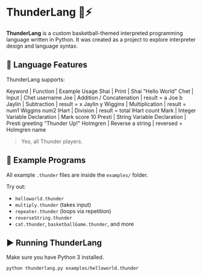 # ThunderLang 🏀⚡

**ThunderLang** is a custom basketball-themed interpreted programming language written in Python. It was created as a project to explore interpreter design and language syntax.

## 🔑 Language Features

ThunderLang supports:

Keyword | Function | Example Usage
Shai | Print | Shai "Hello World"
Chet | Input | Chet username
Joe | Addition / Concatenation | result = a Joe b
Jaylin | Subtraction | result = x Jaylin y
Wiggins | Multiplication | result = num1 Wiggins num2
IHart | Division | result = total IHart count
Mark | Integer Variable Declaration | Mark score 10
Presti | String Variable Declaration | Presti greeting "Thunder Up!"
Holmgren | Reverse a string | reversed = Holmgren name

> Yes, all Thunder players.

## 🧠 Example Programs

All example `.thunder` files are inside the `examples/` folder.

Try out:
- `helloworld.thunder`
- `multiply.thunder` (takes input)
- `repeater.thunder` (loops via repetition)
- `reverseString.thunder`
- `cat.thunder`, `basketballGame.thunder`, and more

## ▶️ Running ThunderLang

Make sure you have Python 3 installed.

```bash
python thunderlang.py examples/helloworld.thunder
